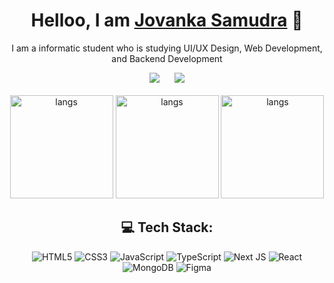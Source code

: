 <div align="center">
  <h1>Helloo, I am <a href="https://jovanka-samudra.vercel.app/">Jovanka Samudra</a> 👋</h1>
  
  <p>I am a informatic student who is studying UI/UX Design, Web Development, and Backend Development</p>
  
  <div>
      <a href="https://www.linkedin.com/in/jovanka-samudra/" target="_blank"><img src="https://img.shields.io/badge/-Jovanka%20Samudra-blue?style=flat-square&logo=Linkedin&logoColor=white&link=https://www.linkedin.com/in/jovanka-samudra/" /></a>
      &nbsp;&nbsp;&nbsp;&nbsp
      <a href="https://dribbble.com/samudrajovanka" target="_blank"><img src="https://img.shields.io/badge/-Shots%20on%20Dribbble-ff69b4?style=flat-square&logo=dribbble&logoColor=white&link=https://dribbble.com/samudrajovanka" /></a>
  </div>
  
  <br>
  
  <div>
    <img src="https://github-readme-stats.vercel.app/api?username=samudrajovanka&theme=radical&hide_border=false&include_all_commits=false&count_private=true" alt="langs" height="165">
    <img src="https://github-readme-streak-stats.herokuapp.com/?user=samudrajovanka&theme=radical&hide_border=false" alt="langs" height="165">
    <img src="https://github-readme-stats.vercel.app/api/top-langs/?username=samudrajovanka&theme=radical&hide_border=false&include_all_commits=false&count_private=true&layout=compact" alt="langs" height="165">
  </div>
  
  <div>    
    <h2>💻 Tech Stack:</h2>

![HTML5](https://img.shields.io/badge/html5-%23E34F26.svg?style=for-the-badge&logo=html5&logoColor=white) ![CSS3](https://img.shields.io/badge/css3-%231572B6.svg?style=for-the-badge&logo=css3&logoColor=white) ![JavaScript](https://img.shields.io/badge/javascript-%23323330.svg?style=for-the-badge&logo=javascript&logoColor=%23F7DF1E) ![TypeScript](https://img.shields.io/badge/typescript-%23007ACC.svg?style=for-the-badge&logo=typescript&logoColor=white) ![Next JS](https://img.shields.io/badge/Next-black?style=for-the-badge&logo=next.js&logoColor=white) ![React](https://img.shields.io/badge/react-%2320232a.svg?style=for-the-badge&logo=react&logoColor=%2361DAFB) ![MongoDB](https://img.shields.io/badge/MongoDB-%234ea94b.svg?style=for-the-badge&logo=mongodb&logoColor=white) 	![Figma](https://img.shields.io/badge/figma-%23F24E1E.svg?style=for-the-badge&logo=figma&logoColor=white)

    
  </div>
</div>
